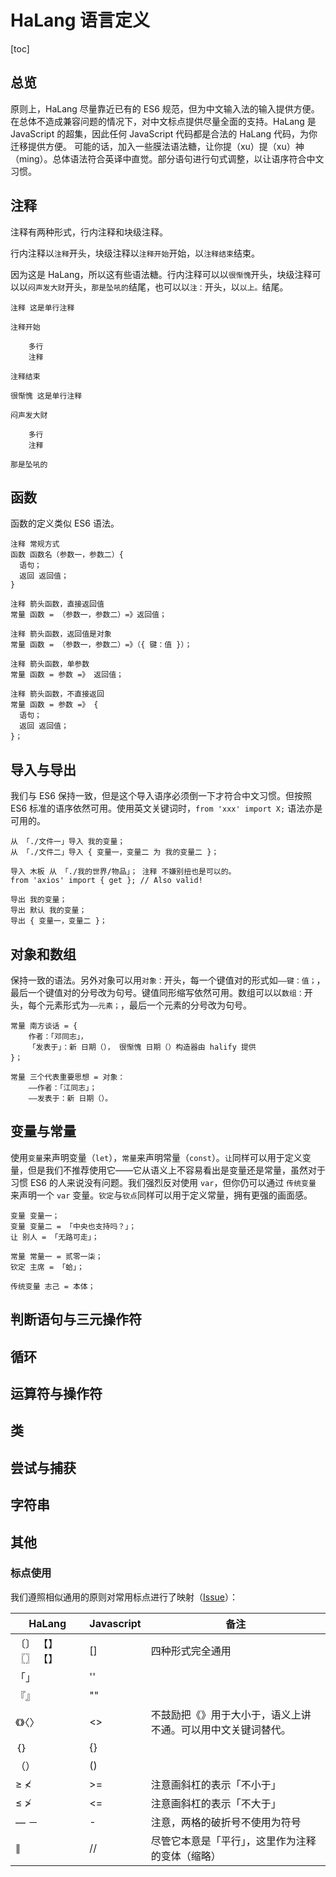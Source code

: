 # HaLang 语言定义

[toc]

## 总览

原则上，HaLang 尽量靠近已有的 ES6 规范，但为中文输入法的输入提供方便。在总体不造成兼容问题的情况下，对中文标点提供尽量全面的支持。HaLang 是 JavaScript 的超集，因此任何 JavaScript 代码都是合法的 HaLang 代码，为你迁移提供方便。
可能的话，加入一些膜法语法糖，让你提（xu）提（xu）神（ming）。总体语法符合英译中直觉。部分语句进行句式调整，以让语序符合中文习惯。

## 注释

注释有两种形式，行内注释和块级注释。

行内注释以`注释`开头，块级注释以`注释开始`开始，以`注释结束`结束。

因为这是 HaLang，所以这有些语法糖。行内注释可以以`很惭愧`开头，块级注释可以以`闷声发大财`开头，`那是坠吼的`结尾，也可以以`注：`开头，以`以上。`结尾。

```halang
注释 这是单行注释

注释开始

    多行
    注释

注释结束

很惭愧 这是单行注释

闷声发大财

    多行
    注释

那是坠吼的
```

## 函数

函数的定义类似 ES6 语法。

```halang
注释 常规方式
函数 函数名（参数一，参数二）{
  语句；
  返回 返回值；
}

注释 箭头函数，直接返回值
常量 函数 = （参数一，参数二）=》返回值；

注释 箭头函数，返回值是对象
常量 函数 = （参数一，参数二）=》（{ 键：值 }）；

注释 箭头函数，单参数
常量 函数 = 参数 =》 返回值；

注释 箭头函数，不直接返回
常量 函数 = 参数 =》 {
  语句；
  返回 返回值；
}；
```

## 导入与导出

我们与 ES6 保持一致，但是这个导入语序必须倒一下才符合中文习惯。但按照 ES6 标准的语序依然可用。使用英文关键词时，`from 'xxx' import X;` 语法亦是可用的。
```halang
从 「./文件一」导入 我的变量；
从 「./文件二」导入 { 变量一，变量二 为 我的变量二 }；

导入 木板 从 「./我的世界/物品」； 注释 不嫌别扭也是可以的。
from 'axios' import { get }; // Also valid!

导出 我的变量；
导出 默认 我的变量；
导出 { 变量一，变量二 }；
```

## 对象和数组

保持一致的语法。另外对象可以用`对象：`开头，每一个键值对的形式如`——键：值；`，最后一个键值对的分号改为句号。键值同形缩写依然可用。数组可以以`数组：`开头，每个元素形式为`——元素；`，最后一个元素的分号改为句号。

```halang
常量 南方谈话 = {
    作者：「邓同志」，
    「发表于」：新 日期（）， 很惭愧 日期（）构造器由 halify 提供
}；

常量 三个代表重要思想 = 对象：
    ——作者：「江同志」；
    ——发表于：新 日期（）。
```

## 变量与常量

使用`变量`来声明变量（`let`），`常量`来声明常量（`const`）。`让`同样可以用于定义变量，但是我们不推荐使用它——它从语义上不容易看出是变量还是常量，虽然对于习惯 ES6 的人来说没有问题。我们强烈反对使用 `var`，但你仍可以通过 `传统变量` 来声明一个 `var` 变量。`钦定`与`钦点`同样可以用于定义常量，拥有更强的画面感。

```halang
变量 变量一；
变量 变量二 = 「中央也支持吗？」；
让 别人 = 「无路可走」；

常量 常量一 = 贰零一柒；
钦定 主席 = 「蛤」；

传统变量 志己 = 本体；
```

## 判断语句与三元操作符

## 循环

## 运算符与操作符

## 类

## 尝试与捕获

## 字符串

## 其他

### 标点使用

我们遵照相似通用的原则对常用标点进行了映射（[Issue](https://github.com/laosb/halang/issues/1)）：

HaLang | Javascript | 备注
-------|------------|------
〔〕 【】 〖〗 【】 | [] | 四种形式完全通用
「」 | '' |
『』 | "" |
《》〈〉 | <> | 不鼓励把《》用于大小于，语义上讲不通。可以用中文关键词替代。
｛｝| {} |
（） | () |
≥ ≮ | >= | 注意画斜杠的表示「不小于」
≤ ≯ | <= | 注意画斜杠的表示「不大于」
— － | - | 注意，两格的破折号不使用为符号
∥ | // | 尽管它本意是「平行」，这里作为注释的变体（缩略）
